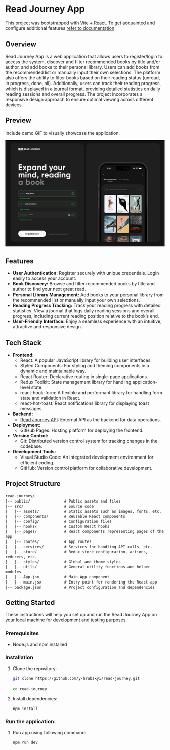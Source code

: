 # Read Journey App

This project was bootstrapped with [Vite + React](https://github.com/vitejs/vite/tree/main/packages/create-vite/template-react). To get acquainted and configure additional features [refer to documentation](https://vitejs.dev).

## Overview

Read Journey App is a web application that allows users to register/login to access the system, discover and filter recommended books by title and/or author, and add books to their personal library. Users can add books from the recommended list or manually input their own selections. The platform also offers the ability to filter books based on their reading status (unread, in progress, done, all). Additionally, users can track their reading progress, which is displayed in a journal format, providing detailed statistics on daily reading sessions and overall progress. The project incorporates a responsive design approach to ensure optimal viewing across different devices.

## Preview

Include demo GIF to visually showcase the application.

![Preview](/public/preview.gif)

## Features

- **User Authentication:** Register securely with unique credentials. Login easily to access your account.
- **Book Discovery:**
  Browse and filter recommended books by title and author to find your next great read.
- **Personal Library Management:**
  Add books to your personal library from the recommended list or manually input your own selections.
- **Reading Progress Tracking:**
  Track your reading progress with detailed statistics. View a journal that logs daily reading sessions and overall progress, including current reading position relative to the book’s end.
- **User-Friendly Interface:**
  Enjoy a seamless experience with an intuitive, attractive and responsive design.

## Tech Stack

- **Frontend:**
  - React: A popular JavaScript library for building user interfaces.
  - Styled Components: For styling and theming components in a dynamic and maintainable way.
  - React Router: Declarative routing in single-page applications.
  - Redux Toolkit: State management library for handling application-level state.
  - react-hook-form: A flexible and performant library for handling form state and validation in React.
  - react-hot-toast: React notifications library for displaying toast messages.
- **Backend:**
  - [Read Journey API](https://readjourney.b.goit.study/api-docs): External API
    as the backend for data operations.
- **Deployment:**
  - GitHub Pages: Hosting platform for deploying the frontend.
- **Version Control:**
  - Git: Distributed version control system for tracking changes in the codebase.
- **Development Tools:**
  - Visual Studio Code: An integrated development environment for efficient coding.
  - GitHub: Version control platform for collaborative development.

## Project Structure

```plaintext
read-journey/
|-- public/               # Public assets and files
|-- src/                  # Source code
|   |-- assets/           # Static assets such as images, fonts, etc.
|   |-- components/       # Reusable React components
|   |-- config/           # Configuration files
|   |-- hooks/            # Custom React hooks
|   |-- pages/            # React components representing pages of the app
|   |-- routes/           # App routes
|   |-- services/         # Services for handling API calls, etc.
|   |-- store/            # Redux store configuration, actions, reducers, etc.
|   |-- styles/           # Global and theme styles
|   |-- utils/            # General utility functions and helper modules
|   |-- App.jsx           # Main App component
|   |-- main.jsx          # Entry point for rendering the React app
|-- package.json          # Project configuration and dependencies
```

## Getting Started

These instructions will help you set up and run the Read Journey App on your local machine for development and testing purposes.

### Prerequisites

- Node.js and npm installed

### Installation

1.  Clone the repository:

    ```bash
    git clone https://github.com/y-hrubskyi/read-journey.git

    cd read-journey
    ```

2.  Install dependencies:

    ```bash
    npm install
    ```

### Run the application:

1. Run app using following command:

   ```bash
   npm run dev
   ```

